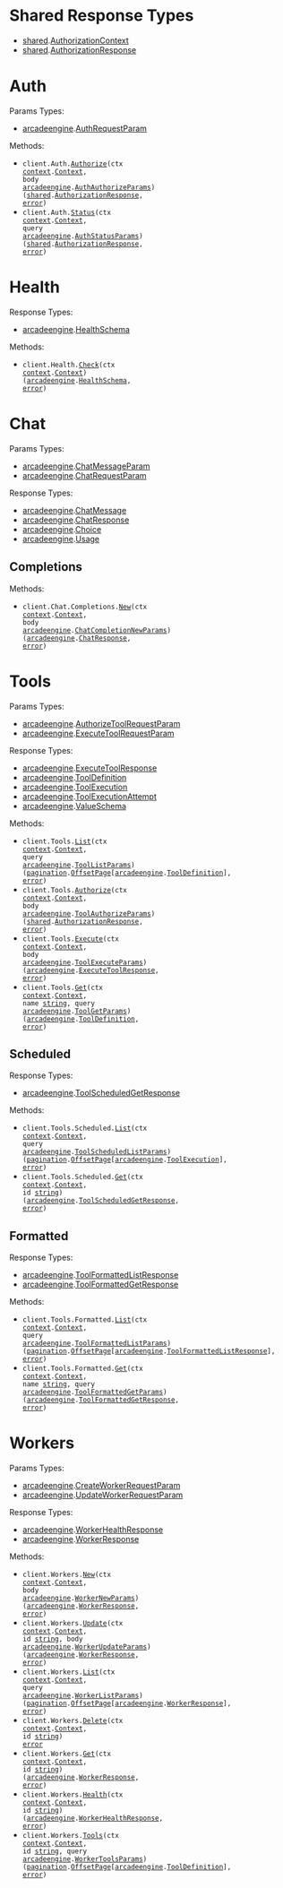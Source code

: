 # Shared Response Types

- <a href="https://pkg.go.dev/github.com/stainless-sdks/arcade-engine-go/shared">shared</a>.<a href="https://pkg.go.dev/github.com/stainless-sdks/arcade-engine-go/shared#AuthorizationContext">AuthorizationContext</a>
- <a href="https://pkg.go.dev/github.com/stainless-sdks/arcade-engine-go/shared">shared</a>.<a href="https://pkg.go.dev/github.com/stainless-sdks/arcade-engine-go/shared#AuthorizationResponse">AuthorizationResponse</a>

# Auth

Params Types:

- <a href="https://pkg.go.dev/github.com/stainless-sdks/arcade-engine-go">arcadeengine</a>.<a href="https://pkg.go.dev/github.com/stainless-sdks/arcade-engine-go#AuthRequestParam">AuthRequestParam</a>

Methods:

- <code title="post /v1/auth/authorize">client.Auth.<a href="https://pkg.go.dev/github.com/stainless-sdks/arcade-engine-go#AuthService.Authorize">Authorize</a>(ctx <a href="https://pkg.go.dev/context">context</a>.<a href="https://pkg.go.dev/context#Context">Context</a>, body <a href="https://pkg.go.dev/github.com/stainless-sdks/arcade-engine-go">arcadeengine</a>.<a href="https://pkg.go.dev/github.com/stainless-sdks/arcade-engine-go#AuthAuthorizeParams">AuthAuthorizeParams</a>) (<a href="https://pkg.go.dev/github.com/stainless-sdks/arcade-engine-go/shared">shared</a>.<a href="https://pkg.go.dev/github.com/stainless-sdks/arcade-engine-go/shared#AuthorizationResponse">AuthorizationResponse</a>, <a href="https://pkg.go.dev/builtin#error">error</a>)</code>
- <code title="get /v1/auth/status">client.Auth.<a href="https://pkg.go.dev/github.com/stainless-sdks/arcade-engine-go#AuthService.Status">Status</a>(ctx <a href="https://pkg.go.dev/context">context</a>.<a href="https://pkg.go.dev/context#Context">Context</a>, query <a href="https://pkg.go.dev/github.com/stainless-sdks/arcade-engine-go">arcadeengine</a>.<a href="https://pkg.go.dev/github.com/stainless-sdks/arcade-engine-go#AuthStatusParams">AuthStatusParams</a>) (<a href="https://pkg.go.dev/github.com/stainless-sdks/arcade-engine-go/shared">shared</a>.<a href="https://pkg.go.dev/github.com/stainless-sdks/arcade-engine-go/shared#AuthorizationResponse">AuthorizationResponse</a>, <a href="https://pkg.go.dev/builtin#error">error</a>)</code>

# Health

Response Types:

- <a href="https://pkg.go.dev/github.com/stainless-sdks/arcade-engine-go">arcadeengine</a>.<a href="https://pkg.go.dev/github.com/stainless-sdks/arcade-engine-go#HealthSchema">HealthSchema</a>

Methods:

- <code title="get /v1/health">client.Health.<a href="https://pkg.go.dev/github.com/stainless-sdks/arcade-engine-go#HealthService.Check">Check</a>(ctx <a href="https://pkg.go.dev/context">context</a>.<a href="https://pkg.go.dev/context#Context">Context</a>) (<a href="https://pkg.go.dev/github.com/stainless-sdks/arcade-engine-go">arcadeengine</a>.<a href="https://pkg.go.dev/github.com/stainless-sdks/arcade-engine-go#HealthSchema">HealthSchema</a>, <a href="https://pkg.go.dev/builtin#error">error</a>)</code>

# Chat

Params Types:

- <a href="https://pkg.go.dev/github.com/stainless-sdks/arcade-engine-go">arcadeengine</a>.<a href="https://pkg.go.dev/github.com/stainless-sdks/arcade-engine-go#ChatMessageParam">ChatMessageParam</a>
- <a href="https://pkg.go.dev/github.com/stainless-sdks/arcade-engine-go">arcadeengine</a>.<a href="https://pkg.go.dev/github.com/stainless-sdks/arcade-engine-go#ChatRequestParam">ChatRequestParam</a>

Response Types:

- <a href="https://pkg.go.dev/github.com/stainless-sdks/arcade-engine-go">arcadeengine</a>.<a href="https://pkg.go.dev/github.com/stainless-sdks/arcade-engine-go#ChatMessage">ChatMessage</a>
- <a href="https://pkg.go.dev/github.com/stainless-sdks/arcade-engine-go">arcadeengine</a>.<a href="https://pkg.go.dev/github.com/stainless-sdks/arcade-engine-go#ChatResponse">ChatResponse</a>
- <a href="https://pkg.go.dev/github.com/stainless-sdks/arcade-engine-go">arcadeengine</a>.<a href="https://pkg.go.dev/github.com/stainless-sdks/arcade-engine-go#Choice">Choice</a>
- <a href="https://pkg.go.dev/github.com/stainless-sdks/arcade-engine-go">arcadeengine</a>.<a href="https://pkg.go.dev/github.com/stainless-sdks/arcade-engine-go#Usage">Usage</a>

## Completions

Methods:

- <code title="post /v1/chat/completions">client.Chat.Completions.<a href="https://pkg.go.dev/github.com/stainless-sdks/arcade-engine-go#ChatCompletionService.New">New</a>(ctx <a href="https://pkg.go.dev/context">context</a>.<a href="https://pkg.go.dev/context#Context">Context</a>, body <a href="https://pkg.go.dev/github.com/stainless-sdks/arcade-engine-go">arcadeengine</a>.<a href="https://pkg.go.dev/github.com/stainless-sdks/arcade-engine-go#ChatCompletionNewParams">ChatCompletionNewParams</a>) (<a href="https://pkg.go.dev/github.com/stainless-sdks/arcade-engine-go">arcadeengine</a>.<a href="https://pkg.go.dev/github.com/stainless-sdks/arcade-engine-go#ChatResponse">ChatResponse</a>, <a href="https://pkg.go.dev/builtin#error">error</a>)</code>

# Tools

Params Types:

- <a href="https://pkg.go.dev/github.com/stainless-sdks/arcade-engine-go">arcadeengine</a>.<a href="https://pkg.go.dev/github.com/stainless-sdks/arcade-engine-go#AuthorizeToolRequestParam">AuthorizeToolRequestParam</a>
- <a href="https://pkg.go.dev/github.com/stainless-sdks/arcade-engine-go">arcadeengine</a>.<a href="https://pkg.go.dev/github.com/stainless-sdks/arcade-engine-go#ExecuteToolRequestParam">ExecuteToolRequestParam</a>

Response Types:

- <a href="https://pkg.go.dev/github.com/stainless-sdks/arcade-engine-go">arcadeengine</a>.<a href="https://pkg.go.dev/github.com/stainless-sdks/arcade-engine-go#ExecuteToolResponse">ExecuteToolResponse</a>
- <a href="https://pkg.go.dev/github.com/stainless-sdks/arcade-engine-go">arcadeengine</a>.<a href="https://pkg.go.dev/github.com/stainless-sdks/arcade-engine-go#ToolDefinition">ToolDefinition</a>
- <a href="https://pkg.go.dev/github.com/stainless-sdks/arcade-engine-go">arcadeengine</a>.<a href="https://pkg.go.dev/github.com/stainless-sdks/arcade-engine-go#ToolExecution">ToolExecution</a>
- <a href="https://pkg.go.dev/github.com/stainless-sdks/arcade-engine-go">arcadeengine</a>.<a href="https://pkg.go.dev/github.com/stainless-sdks/arcade-engine-go#ToolExecutionAttempt">ToolExecutionAttempt</a>
- <a href="https://pkg.go.dev/github.com/stainless-sdks/arcade-engine-go">arcadeengine</a>.<a href="https://pkg.go.dev/github.com/stainless-sdks/arcade-engine-go#ValueSchema">ValueSchema</a>

Methods:

- <code title="get /v1/tools">client.Tools.<a href="https://pkg.go.dev/github.com/stainless-sdks/arcade-engine-go#ToolService.List">List</a>(ctx <a href="https://pkg.go.dev/context">context</a>.<a href="https://pkg.go.dev/context#Context">Context</a>, query <a href="https://pkg.go.dev/github.com/stainless-sdks/arcade-engine-go">arcadeengine</a>.<a href="https://pkg.go.dev/github.com/stainless-sdks/arcade-engine-go#ToolListParams">ToolListParams</a>) (<a href="https://pkg.go.dev/github.com/stainless-sdks/arcade-engine-go/packages/pagination">pagination</a>.<a href="https://pkg.go.dev/github.com/stainless-sdks/arcade-engine-go/packages/pagination#OffsetPage">OffsetPage</a>[<a href="https://pkg.go.dev/github.com/stainless-sdks/arcade-engine-go">arcadeengine</a>.<a href="https://pkg.go.dev/github.com/stainless-sdks/arcade-engine-go#ToolDefinition">ToolDefinition</a>], <a href="https://pkg.go.dev/builtin#error">error</a>)</code>
- <code title="post /v1/tools/authorize">client.Tools.<a href="https://pkg.go.dev/github.com/stainless-sdks/arcade-engine-go#ToolService.Authorize">Authorize</a>(ctx <a href="https://pkg.go.dev/context">context</a>.<a href="https://pkg.go.dev/context#Context">Context</a>, body <a href="https://pkg.go.dev/github.com/stainless-sdks/arcade-engine-go">arcadeengine</a>.<a href="https://pkg.go.dev/github.com/stainless-sdks/arcade-engine-go#ToolAuthorizeParams">ToolAuthorizeParams</a>) (<a href="https://pkg.go.dev/github.com/stainless-sdks/arcade-engine-go/shared">shared</a>.<a href="https://pkg.go.dev/github.com/stainless-sdks/arcade-engine-go/shared#AuthorizationResponse">AuthorizationResponse</a>, <a href="https://pkg.go.dev/builtin#error">error</a>)</code>
- <code title="post /v1/tools/execute">client.Tools.<a href="https://pkg.go.dev/github.com/stainless-sdks/arcade-engine-go#ToolService.Execute">Execute</a>(ctx <a href="https://pkg.go.dev/context">context</a>.<a href="https://pkg.go.dev/context#Context">Context</a>, body <a href="https://pkg.go.dev/github.com/stainless-sdks/arcade-engine-go">arcadeengine</a>.<a href="https://pkg.go.dev/github.com/stainless-sdks/arcade-engine-go#ToolExecuteParams">ToolExecuteParams</a>) (<a href="https://pkg.go.dev/github.com/stainless-sdks/arcade-engine-go">arcadeengine</a>.<a href="https://pkg.go.dev/github.com/stainless-sdks/arcade-engine-go#ExecuteToolResponse">ExecuteToolResponse</a>, <a href="https://pkg.go.dev/builtin#error">error</a>)</code>
- <code title="get /v1/tools/{name}">client.Tools.<a href="https://pkg.go.dev/github.com/stainless-sdks/arcade-engine-go#ToolService.Get">Get</a>(ctx <a href="https://pkg.go.dev/context">context</a>.<a href="https://pkg.go.dev/context#Context">Context</a>, name <a href="https://pkg.go.dev/builtin#string">string</a>, query <a href="https://pkg.go.dev/github.com/stainless-sdks/arcade-engine-go">arcadeengine</a>.<a href="https://pkg.go.dev/github.com/stainless-sdks/arcade-engine-go#ToolGetParams">ToolGetParams</a>) (<a href="https://pkg.go.dev/github.com/stainless-sdks/arcade-engine-go">arcadeengine</a>.<a href="https://pkg.go.dev/github.com/stainless-sdks/arcade-engine-go#ToolDefinition">ToolDefinition</a>, <a href="https://pkg.go.dev/builtin#error">error</a>)</code>

## Scheduled

Response Types:

- <a href="https://pkg.go.dev/github.com/stainless-sdks/arcade-engine-go">arcadeengine</a>.<a href="https://pkg.go.dev/github.com/stainless-sdks/arcade-engine-go#ToolScheduledGetResponse">ToolScheduledGetResponse</a>

Methods:

- <code title="get /v1/scheduled_tools">client.Tools.Scheduled.<a href="https://pkg.go.dev/github.com/stainless-sdks/arcade-engine-go#ToolScheduledService.List">List</a>(ctx <a href="https://pkg.go.dev/context">context</a>.<a href="https://pkg.go.dev/context#Context">Context</a>, query <a href="https://pkg.go.dev/github.com/stainless-sdks/arcade-engine-go">arcadeengine</a>.<a href="https://pkg.go.dev/github.com/stainless-sdks/arcade-engine-go#ToolScheduledListParams">ToolScheduledListParams</a>) (<a href="https://pkg.go.dev/github.com/stainless-sdks/arcade-engine-go/packages/pagination">pagination</a>.<a href="https://pkg.go.dev/github.com/stainless-sdks/arcade-engine-go/packages/pagination#OffsetPage">OffsetPage</a>[<a href="https://pkg.go.dev/github.com/stainless-sdks/arcade-engine-go">arcadeengine</a>.<a href="https://pkg.go.dev/github.com/stainless-sdks/arcade-engine-go#ToolExecution">ToolExecution</a>], <a href="https://pkg.go.dev/builtin#error">error</a>)</code>
- <code title="get /v1/scheduled_tools/{id}">client.Tools.Scheduled.<a href="https://pkg.go.dev/github.com/stainless-sdks/arcade-engine-go#ToolScheduledService.Get">Get</a>(ctx <a href="https://pkg.go.dev/context">context</a>.<a href="https://pkg.go.dev/context#Context">Context</a>, id <a href="https://pkg.go.dev/builtin#string">string</a>) (<a href="https://pkg.go.dev/github.com/stainless-sdks/arcade-engine-go">arcadeengine</a>.<a href="https://pkg.go.dev/github.com/stainless-sdks/arcade-engine-go#ToolScheduledGetResponse">ToolScheduledGetResponse</a>, <a href="https://pkg.go.dev/builtin#error">error</a>)</code>

## Formatted

Response Types:

- <a href="https://pkg.go.dev/github.com/stainless-sdks/arcade-engine-go">arcadeengine</a>.<a href="https://pkg.go.dev/github.com/stainless-sdks/arcade-engine-go#ToolFormattedListResponse">ToolFormattedListResponse</a>
- <a href="https://pkg.go.dev/github.com/stainless-sdks/arcade-engine-go">arcadeengine</a>.<a href="https://pkg.go.dev/github.com/stainless-sdks/arcade-engine-go#ToolFormattedGetResponse">ToolFormattedGetResponse</a>

Methods:

- <code title="get /v1/formatted_tools">client.Tools.Formatted.<a href="https://pkg.go.dev/github.com/stainless-sdks/arcade-engine-go#ToolFormattedService.List">List</a>(ctx <a href="https://pkg.go.dev/context">context</a>.<a href="https://pkg.go.dev/context#Context">Context</a>, query <a href="https://pkg.go.dev/github.com/stainless-sdks/arcade-engine-go">arcadeengine</a>.<a href="https://pkg.go.dev/github.com/stainless-sdks/arcade-engine-go#ToolFormattedListParams">ToolFormattedListParams</a>) (<a href="https://pkg.go.dev/github.com/stainless-sdks/arcade-engine-go/packages/pagination">pagination</a>.<a href="https://pkg.go.dev/github.com/stainless-sdks/arcade-engine-go/packages/pagination#OffsetPage">OffsetPage</a>[<a href="https://pkg.go.dev/github.com/stainless-sdks/arcade-engine-go">arcadeengine</a>.<a href="https://pkg.go.dev/github.com/stainless-sdks/arcade-engine-go#ToolFormattedListResponse">ToolFormattedListResponse</a>], <a href="https://pkg.go.dev/builtin#error">error</a>)</code>
- <code title="get /v1/formatted_tools/{name}">client.Tools.Formatted.<a href="https://pkg.go.dev/github.com/stainless-sdks/arcade-engine-go#ToolFormattedService.Get">Get</a>(ctx <a href="https://pkg.go.dev/context">context</a>.<a href="https://pkg.go.dev/context#Context">Context</a>, name <a href="https://pkg.go.dev/builtin#string">string</a>, query <a href="https://pkg.go.dev/github.com/stainless-sdks/arcade-engine-go">arcadeengine</a>.<a href="https://pkg.go.dev/github.com/stainless-sdks/arcade-engine-go#ToolFormattedGetParams">ToolFormattedGetParams</a>) (<a href="https://pkg.go.dev/github.com/stainless-sdks/arcade-engine-go">arcadeengine</a>.<a href="https://pkg.go.dev/github.com/stainless-sdks/arcade-engine-go#ToolFormattedGetResponse">ToolFormattedGetResponse</a>, <a href="https://pkg.go.dev/builtin#error">error</a>)</code>

# Workers

Params Types:

- <a href="https://pkg.go.dev/github.com/stainless-sdks/arcade-engine-go">arcadeengine</a>.<a href="https://pkg.go.dev/github.com/stainless-sdks/arcade-engine-go#CreateWorkerRequestParam">CreateWorkerRequestParam</a>
- <a href="https://pkg.go.dev/github.com/stainless-sdks/arcade-engine-go">arcadeengine</a>.<a href="https://pkg.go.dev/github.com/stainless-sdks/arcade-engine-go#UpdateWorkerRequestParam">UpdateWorkerRequestParam</a>

Response Types:

- <a href="https://pkg.go.dev/github.com/stainless-sdks/arcade-engine-go">arcadeengine</a>.<a href="https://pkg.go.dev/github.com/stainless-sdks/arcade-engine-go#WorkerHealthResponse">WorkerHealthResponse</a>
- <a href="https://pkg.go.dev/github.com/stainless-sdks/arcade-engine-go">arcadeengine</a>.<a href="https://pkg.go.dev/github.com/stainless-sdks/arcade-engine-go#WorkerResponse">WorkerResponse</a>

Methods:

- <code title="post /v1/workers">client.Workers.<a href="https://pkg.go.dev/github.com/stainless-sdks/arcade-engine-go#WorkerService.New">New</a>(ctx <a href="https://pkg.go.dev/context">context</a>.<a href="https://pkg.go.dev/context#Context">Context</a>, body <a href="https://pkg.go.dev/github.com/stainless-sdks/arcade-engine-go">arcadeengine</a>.<a href="https://pkg.go.dev/github.com/stainless-sdks/arcade-engine-go#WorkerNewParams">WorkerNewParams</a>) (<a href="https://pkg.go.dev/github.com/stainless-sdks/arcade-engine-go">arcadeengine</a>.<a href="https://pkg.go.dev/github.com/stainless-sdks/arcade-engine-go#WorkerResponse">WorkerResponse</a>, <a href="https://pkg.go.dev/builtin#error">error</a>)</code>
- <code title="patch /v1/workers/{id}">client.Workers.<a href="https://pkg.go.dev/github.com/stainless-sdks/arcade-engine-go#WorkerService.Update">Update</a>(ctx <a href="https://pkg.go.dev/context">context</a>.<a href="https://pkg.go.dev/context#Context">Context</a>, id <a href="https://pkg.go.dev/builtin#string">string</a>, body <a href="https://pkg.go.dev/github.com/stainless-sdks/arcade-engine-go">arcadeengine</a>.<a href="https://pkg.go.dev/github.com/stainless-sdks/arcade-engine-go#WorkerUpdateParams">WorkerUpdateParams</a>) (<a href="https://pkg.go.dev/github.com/stainless-sdks/arcade-engine-go">arcadeengine</a>.<a href="https://pkg.go.dev/github.com/stainless-sdks/arcade-engine-go#WorkerResponse">WorkerResponse</a>, <a href="https://pkg.go.dev/builtin#error">error</a>)</code>
- <code title="get /v1/workers">client.Workers.<a href="https://pkg.go.dev/github.com/stainless-sdks/arcade-engine-go#WorkerService.List">List</a>(ctx <a href="https://pkg.go.dev/context">context</a>.<a href="https://pkg.go.dev/context#Context">Context</a>, query <a href="https://pkg.go.dev/github.com/stainless-sdks/arcade-engine-go">arcadeengine</a>.<a href="https://pkg.go.dev/github.com/stainless-sdks/arcade-engine-go#WorkerListParams">WorkerListParams</a>) (<a href="https://pkg.go.dev/github.com/stainless-sdks/arcade-engine-go/packages/pagination">pagination</a>.<a href="https://pkg.go.dev/github.com/stainless-sdks/arcade-engine-go/packages/pagination#OffsetPage">OffsetPage</a>[<a href="https://pkg.go.dev/github.com/stainless-sdks/arcade-engine-go">arcadeengine</a>.<a href="https://pkg.go.dev/github.com/stainless-sdks/arcade-engine-go#WorkerResponse">WorkerResponse</a>], <a href="https://pkg.go.dev/builtin#error">error</a>)</code>
- <code title="delete /v1/workers/{id}">client.Workers.<a href="https://pkg.go.dev/github.com/stainless-sdks/arcade-engine-go#WorkerService.Delete">Delete</a>(ctx <a href="https://pkg.go.dev/context">context</a>.<a href="https://pkg.go.dev/context#Context">Context</a>, id <a href="https://pkg.go.dev/builtin#string">string</a>) <a href="https://pkg.go.dev/builtin#error">error</a></code>
- <code title="get /v1/workers/{id}">client.Workers.<a href="https://pkg.go.dev/github.com/stainless-sdks/arcade-engine-go#WorkerService.Get">Get</a>(ctx <a href="https://pkg.go.dev/context">context</a>.<a href="https://pkg.go.dev/context#Context">Context</a>, id <a href="https://pkg.go.dev/builtin#string">string</a>) (<a href="https://pkg.go.dev/github.com/stainless-sdks/arcade-engine-go">arcadeengine</a>.<a href="https://pkg.go.dev/github.com/stainless-sdks/arcade-engine-go#WorkerResponse">WorkerResponse</a>, <a href="https://pkg.go.dev/builtin#error">error</a>)</code>
- <code title="get /v1/workers/{id}/health">client.Workers.<a href="https://pkg.go.dev/github.com/stainless-sdks/arcade-engine-go#WorkerService.Health">Health</a>(ctx <a href="https://pkg.go.dev/context">context</a>.<a href="https://pkg.go.dev/context#Context">Context</a>, id <a href="https://pkg.go.dev/builtin#string">string</a>) (<a href="https://pkg.go.dev/github.com/stainless-sdks/arcade-engine-go">arcadeengine</a>.<a href="https://pkg.go.dev/github.com/stainless-sdks/arcade-engine-go#WorkerHealthResponse">WorkerHealthResponse</a>, <a href="https://pkg.go.dev/builtin#error">error</a>)</code>
- <code title="get /v1/workers/{id}/tools">client.Workers.<a href="https://pkg.go.dev/github.com/stainless-sdks/arcade-engine-go#WorkerService.Tools">Tools</a>(ctx <a href="https://pkg.go.dev/context">context</a>.<a href="https://pkg.go.dev/context#Context">Context</a>, id <a href="https://pkg.go.dev/builtin#string">string</a>, query <a href="https://pkg.go.dev/github.com/stainless-sdks/arcade-engine-go">arcadeengine</a>.<a href="https://pkg.go.dev/github.com/stainless-sdks/arcade-engine-go#WorkerToolsParams">WorkerToolsParams</a>) (<a href="https://pkg.go.dev/github.com/stainless-sdks/arcade-engine-go/packages/pagination">pagination</a>.<a href="https://pkg.go.dev/github.com/stainless-sdks/arcade-engine-go/packages/pagination#OffsetPage">OffsetPage</a>[<a href="https://pkg.go.dev/github.com/stainless-sdks/arcade-engine-go">arcadeengine</a>.<a href="https://pkg.go.dev/github.com/stainless-sdks/arcade-engine-go#ToolDefinition">ToolDefinition</a>], <a href="https://pkg.go.dev/builtin#error">error</a>)</code>
